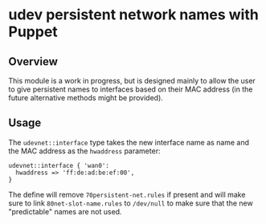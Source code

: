 udev persistent network names with Puppet
=========================================

Overview
--------

This module is a work in progress, but is designed mainly to allow the
user to give persistent names to interfaces based on their MAC address
(in the future alternative methods might be provided).

Usage
-----

The `udevnet::interface` type takes the new interface name as name and
the MAC address as the `hwaddress` parameter:

    udevnet::interface { 'wan0':
	  hwaddress => 'ff:de:ad:be:ef:00',
	}

The define will remove `70persistent-net.rules` if present and will
make sure to link `80net-slot-name.rules` to `/dev/null` to make sure
that the new "predictable" names are not used.
